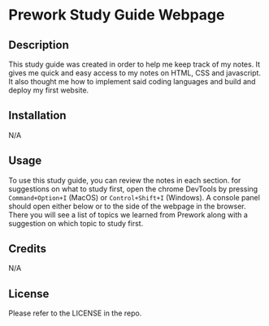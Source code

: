 # Prework Study Guide Webpage

## Description

This study guide was created in order to help me keep track of my notes. It gives me quick and easy access to my notes on HTML, CSS and javascript. It also thought me how to implement said coding languages and build and deploy my first website.

## Installation

N/A

## Usage

To use this study guide, you can review the notes in each section. for suggestions on what  to study first, open the chrome DevTools by pressing `Command+Option+I` (MacOS) or `Control+Shift+I` (Windows). A console panel should open either below or to the side of the webpage in the browser. There you will see a list of topics we learned from Prework along with a suggestion on which topic to study first. 

## Credits

N/A

## License

Please refer to the LICENSE in the repo.